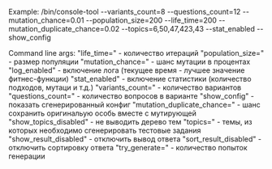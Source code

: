 Example:
    /bin/console-tool --variants_count=8 --questions_count=12 --mutation_chance=0.01 --population_size=200 --life_time=200 --mutation_duplicate_chance=0.02 --topics=6,50,47,423,43 --stat_enabled --show_config
    
Command line args:
    "life_time=" - количество итераций
    "population_size=" - размер популяции
    "mutation_chance=" - шанс мутации в процентах
    "log_enabled" - включение лога (текущее время - лучшее значение фитнес-функции)
    "stat_enabled" - включение статистики (количество подходов, мутаци и т.д.)
    "variants_count=" - количество вариантов
    "questions_count=" - количество вопросов в варианте
    "show_config" - показать сгенерированный конфиг
    "mutation_duplicate_chance=" - шанс сохранить оригинальую особь вместе с мутирующей
    "show_topics_disabled" - не выводить дерево тем
    "topics=" - темы, из которых необходимо сгенерировать тестовые задания
    "show_result_disabled" - отключить вывод ответа
    "sort_result_disabled" - отключить сортировку ответа
    "try_generate=" - количество попыток генерации
